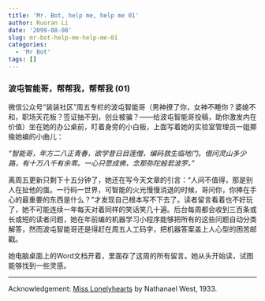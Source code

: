 ```yaml
---
title: 'Mr. Bot, help me, help me 01'
author: Ruoran Li
date: '2099-08-08'
slug: mr-bot-help-me-help-me-01
categories:
  - 'Mr Bot'
tags: []
---
```


### 波屯智能哥，帮帮我，帮帮我 (01)

微信公众号“装装社区”周五专栏的波屯智能哥（男神撩了你，女神不睡你？婆媳不和，职场天花板？签证抽不到，创业被骗？——给波屯智能哥投稿，助你激发内在价值）坐在她的办公桌前，盯着身旁的小白板，上面写着她的实验室管理员一姐揶揄她编的小曲儿：

_“智能哥，年方二八正青春，欲学昔日目莲僧，编码救生临地门。借问灵山多少路，有十万八千有余零。一心只愿成佛，念那弥陀般若波罗。”_

离周五更新只剩下十五分钟了，她还在写今天文章的引言：“人间不值得，那是别人在扯他的蛋。一行码一世界，可智能的火光慢慢消退的时候，哥问你，你捧在手心的最重要的东西是什么？”才发现自己根本写不下去了。读者留言看着也不好玩了，她不可能连续一年每天对着同样的笑话笑几十遍。后台每周都会收到三百条或长或短的读者问题，她在年前编的机器学习小程序能够把所有的这些问题自动分类解答，然而波屯智能哥还是得赶在周五人工码字，把机器答案盖上人心型的困苦邮戳。

她电脑桌面上的Word文档开着，里面存了这周的所有留言。她从头开始读，试图能够找到一些灵感。

---
Acknowledgement: [Miss Lonelyhearts](https://en.wikipedia.org/wiki/Miss_Lonelyhearts) by Nathanael West, 1933.